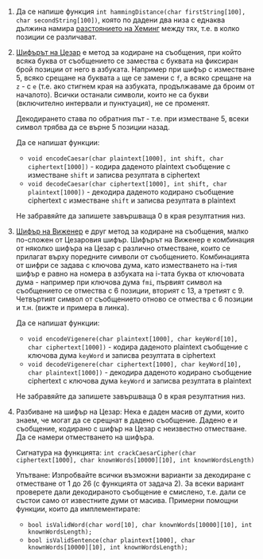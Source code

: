 1. Да се напише функция `int hammingDistance(char firstString[100], char secondString[100])`, която по дадени два низа с еднаква дължина намира [разстоянието на Хеминг](https://bg.wikipedia.org/wiki/%D0%A0%D0%B0%D0%B7%D1%81%D1%82%D0%BE%D1%8F%D0%BD%D0%B8%D0%B5_%D0%BD%D0%B0_%D0%A5%D0%B5%D0%BC%D0%B8%D0%BD%D0%B3) между тях, т.е. в колко позиции се различават.
2. [Шифърът на Цезар](https://en.wikipedia.org/wiki/Caesar_cipher) е метод за кодиране на съобщения, при който всяка буква от съобщението се замества
с буквата на фиксиран брой позиции от него в азбуката. Например при шифър с изместване 5, всяко срещане на буквата `a` ще се замени с `f`,
а всяко срещане на `z` - с `e` (т.е. ако стигнем края на азбуката, продължаваме да броим от началото).
Всички останали символи, които не са букви (включително интервали и пунктуация), не се променят.

   Декодирането става по обратния път - т.е. при изместване 5, всеки символ трябва да се върне 5 позиции назад.
 
   Да се напишат функции:
     * `void encodeCaesar(char plaintext[1000], int shift, char ciphertext[1000])` - кодира даденото plaintext съобщение с изместване `shift` и записва резултата в ciphertext
     * `void decodeCaesar(char ciphertext[1000], int shift, char plaintext[1000])` - декодира даденото кодирано съобщение ciphertext с изместване `shift` и записва резултата в plaintext
     
   Не забравяйте да запишете завършваща 0 в края резултатния низ.
   
3. [Шифър на Виженер](https://bg.wikipedia.org/wiki/%D0%A8%D0%B8%D1%84%D1%8A%D1%80_%D0%BD%D0%B0_%D0%92%D0%B8%D0%B6%D0%B5%D0%BD%D0%B5%D1%80)
е друг метод за кодиране на съобщения, малко по-сложен от Цезаровия шифър. Шифърът на Виженер е комбинация от няколко шифъра на Цезар с различно отместване, които се прилагат върху поредните символи от съобщението.
Комбинацията от шифри се задава с ключова дума, като изместването на i-тия шифър е равно на номера в азбуката на i-тата буква от ключовата дума -
например при ключова дума `fmi`, първият символ на съобщението се отмества с 6 позиции, вторият с 13, а третият с 9. Четвъртият символ от съобщението отново се отмества с 6 позиции и т.н. (вижте и примера в линка).

   Да се напишат функции:
     * `void encodeVigenere(char plaintext[1000], char keyWord[10], char ciphertext[1000])` - кодира даденото plaintext съобщение с ключова дума `keyWord` и записва резултата в ciphertext
     * `void decodeVigenere(char ciphertext[1000], char keyWord[10], char plaintext[1000])` - декодира даденото кодирано съобщение ciphertext с ключова дума `keyWord` и записва резултата в plaintext
     
   Не забравяйте да запишете завършваща 0 в края резултатния низ.

4. Разбиване на шифър на Цезар:
   Нека е даден масив от думи, които знаем, че могат да се срещнат в дадено съобщение. Дадено е и съобщение, кодирано с шифър на Цезар с неизвестно отместване. Да се намери отместването на шифъра.
   
   Сигнатура на функцията: `int crackCaesarCipher(char ciphertext[1000], char knownWords[10000][10], int knownWordsLength)`

   Упътване: Изпробвайте всички възможни варианти за декодиране с отместване от 1 до 26 (с функцията от задача 2). За всеки вариант проверете дали декодираното съобщение е смислено, т.е. дали се състои само от известните думи от масива. Примерни помощни функции, които да имплементирате:
     * `bool isValidWord(char word[10], char knownWords[10000][10], int knownWordsLength);`
     * `bool isValidSentence(char plaintext[1000], char knownWords[10000][10], int knownWordsLength);`
   

